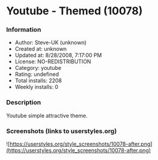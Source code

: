 # Youtube - Themed (10078)

### Information
- Author: Steve-UK (unknown)
- Created at: unknown
- Updated at: 8/28/2008, 7:17:00 PM
- License: NO-REDISTRIBUTION
- Category: youtube
- Rating: undefined
- Total installs: 2208
- Weekly installs: 0


### Description
Youtube simple attractive theme.


### Screenshots (links to userstyles.org)
![https://userstyles.org/style_screenshots/10078-after.png](https://userstyles.org/style_screenshots/10078-after.png)


